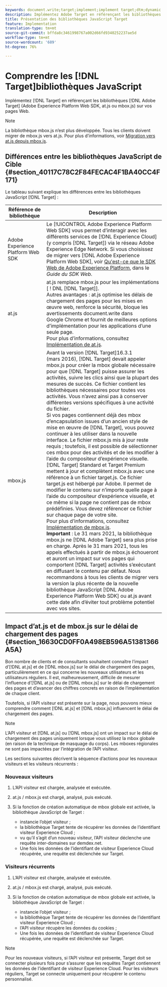 ```yaml
---
keywords: document.write;target;implement;implement target;dtm;dynamic tag management;at.js;mbox.js;target.js;mbox;adobe experience platform web skd;aep web sdk;web sdk
description: Implémentez Adobe Target en référençant les bibliothèques de Cibles (at.js ou mbox.js) sur vos pages Web.
title: Présentation des bibliothèques JavaScript Target
feature: Implementation
translation-type: tm+mt
source-git-commit: bffda8c3461998767a002d66fd9340252237ae5d
workflow-type: tm+mt
source-wordcount: '689'
ht-degree: 76%

---
```



# Comprendre les [!DNL Target]bibliothèques JavaScript

Implémentez [!DNL Target] en référençant les bibliothèques [!DNL Adobe Target] (Adobe Experience Platform Web SDK, at.js ou mbox.js) sur vos pages Web.

>[!NOTE]
>
>La bibliothèque mbox.js n’est plus développée. Tous les clients doivent migrer de mbox.js vers at.js. Pour plus d’informations, voir [Migration vers at.js depuis mbox.js](/help/c-implementing-target/c-implementing-target-for-client-side-web/t-mbox-download/c-target-atjs-implementation/target-migrate-atjs.md#task_DE55DCE9AC2F49728395665DE1B1E6EA).

## Différences entre les bibliothèques JavaScript de Cible {#section_40117C78C2F84FECAC4F1BA40CC4F171}

Le tableau suivant explique les différences entre les bibliothèques JavaScript [!DNL Target] :

| Référence de bibliothèque | Description |
|--- |--- |
| Adobe Experience Platform Web SDK | Le [!UICONTROL Adobe Experience Platform Web SDK] vous permet d’interagir avec les différents services de [!DNL Experience Cloud] (y compris [!DNL Target]) via le réseau Adobe Experience Edge Network. Si vous choisissez de migrer vers [!DNL Adobe Experience Platform Web SDK], voir [Qu&#39;est-ce que le SDK Web de Adobe Experience Platform](/help/c-implementing-target/c-implementing-target-for-client-side-web/aep-web-sdk.md), dans le *Guide du SDK Web*. |
| at.js | at.js remplace mbox.js pour les implémentations [ ! DNL [!DNL Target]].<br>Autres avantages : at.js optimise les délais de chargement des pages pour les mises en œuvre web, renforce la sécurité, bloque les avertissements document.write dans Google Chrome et fournit de meilleures options d’implémentation pour les applications d’une seule page.<br>Pour plus d’informations, consultez [Implémentation de at.js](/help/c-implementing-target/c-implementing-target-for-client-side-web/t-mbox-download/c-target-atjs-implementation/target-atjs-implementation.md). |
| mbox.js | Avant la version [!DNL Target]16.3.1 (mars 2016), [!DNL Target] devait appeler mbox.js pour créer la mbox globale nécessaire pour que [!DNL Target] puisse assurer les activités, suivre les clics ainsi que la plupart des mesures de succès. Ce fichier contient les bibliothèques nécessaires pour toutes vos activités. Vous n’avez ainsi pas à conserver différentes versions spécifiques à une activité du fichier.<br>Si vos pages contiennent déjà des mbox d’encapsulation issues d’un ancien style de mise en œuvre de [!DNL Target], vous pouvez continuer à les utiliser dans la nouvelle interface. Le fichier mbox.js mis à jour reste requis ; toutefois, il est possible de sélectionner ces mbox pour des activités et de les modifier à l’aide du compositeur d’expérience visuelle.<br>[!DNL Target] Standard et Target Premium mettent à jour et complètent mbox.js avec une référence à un fichier target.js. Ce fichier target.js est hébergé par Adobe. Il permet de modifier le contenu sur n’importe quelle page à l’aide du compositeur d’expérience visuelle, et ce même si la page ne contient pas de mbox prédéfinies. Vous devez référencer ce fichier sur chaque page de votre site.<br>Pour plus d’informations, consultez [Implémentation de mbox.js](/help/c-implementing-target/c-implementing-target-for-client-side-web/t-mbox-download/mbox-download.md).<br>**Important** : Le 31 mars 2021, la bibliothèque mbox.js ne  [!DNL Adobe Target] sera plus prise en charge. Après le 31 mars 2021, tous les appels effectués à partir de mbox.js échoueront et auront un impact sur vos pages qui comportent [!DNL Target] activités s’exécutant en diffusant le contenu par défaut. Nous recommandons à tous les clients de migrer vers la version la plus récente de la nouvelle bibliothèque JavaScript [!DNL Adobe Experience Platform Web SDK] ou at.js avant cette date afin d’éviter tout problème potentiel avec vos sites.<br> |

## Impact d’at.js et de mbox.js sur le délai de chargement des pages {#section_16630CD0FF0A498EB596A51381366A5A}

Bon nombre de clients et de consultants souhaitent connaître l’impact d’[!DNL at.js] et de [!DNL mbox.js] sur le délai de chargement des pages, particulièrement en ce qui concerne les nouveaux utilisateurs et les utilisateurs réguliers. Il est, malheureusement, difficile de mesurer l’influence d’[!DNL at.js] ou de [!DNL mbox.js] sur le délai de chargement des pages et d’avancer des chiffres concrets en raison de l’implémentation de chaque client.

Toutefois, si l’API visiteur est présente sur la page, nous pouvons mieux comprendre comment [!DNL at.js] et [!DNL mbox.js] influencent le délai de chargement des pages.

>[!NOTE]
>
>L’API visiteur et [!DNL at.js] ou [!DNL mbox.js] ont un impact sur le délai de chargement des pages uniquement lorsque vous utilisez la mbox globale (en raison de la technique de masquage du corps). Les mboxes régionales ne sont pas impactées par l’intégration de l’API visiteur.

Les sections suivantes décrivent la séquence d’actions pour les nouveaux visiteurs et les visiteurs récurrents :

### Nouveaux visiteurs

1. L’API visiteur est chargée, analysée et exécutée.
1. at.js / mbox.js est chargé, analysé, puis exécuté.
1. Si la fonction de création automatique de mbox globale est activée, la bibliothèque JavaScript de Target :

   * instancie l’objet visiteur ;
   * la bibliothèque Target tente de récupérer les données de l’identifiant visiteur Experience Cloud ;
   * vu qu’il s’agit d’un nouveau visiteur, l’API visiteur déclenche une requête inter-domaines sur demdex.net.
   * Une fois les données de l’identifiant de visiteur Experience Cloud récupérée, une requête est déclenchée sur Target.

### Visiteurs récurrents

1. L’API visiteur est chargée, analysée et exécutée.
1. at.js / mbox.js est chargé, analysé, puis exécuté.
1. Si la fonction de création automatique de mbox globale est activée, la bibliothèque JavaScript de Target :

   * instancie l’objet visiteur ;
   * la bibliothèque Target tente de récupérer les données de l’identifiant visiteur Experience Cloud ;
   * l’API visiteur récupère les données du cookies ;
   * Une fois les données de l’identifiant de visiteur Experience Cloud récupérée, une requête est déclenchée sur Target.

>[!NOTE]
>
>Pour les nouveaux visiteurs, si l’API visiteur est présente, Target doit se connecter plusieurs fois pour s’assurer que les requêtes Target contiennent les données de l’identifiant de visiteur Experience Cloud. Pour les visiteurs réguliers, Target se connecte uniquement pour récupérer le contenu personnalisé.
